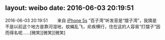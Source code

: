 layout: weibo
date: 2016-06-03 20:19:51
---
2016-06-03 20:19:51  &nbsp;&nbsp;&nbsp;&nbsp;&nbsp;&nbsp; 来自 <a href="sinaweibo://customweibosource" rel="nofollow">iPhone 5s</a>
“百子湾”听发音是“摆子湾”，我猜是不是以前这个地方是靠河湿地，蚊蝇乱飞，疟疾横行，住在这的人容易“打摆子”因而得名呢……[微笑][微笑][微笑] ​​​
